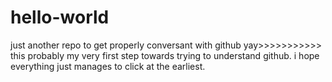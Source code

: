 # hello-world
just another repo to get properly conversant with github
yay>>>>>>>>>>> this probably my very first step towards trying to understand github. i hope everything just manages to click at the earliest.
